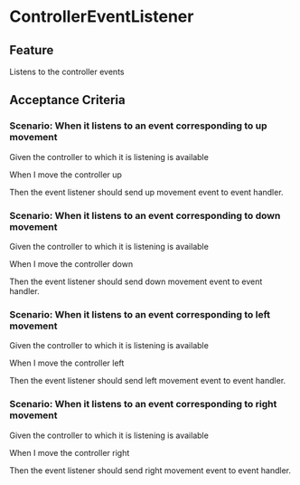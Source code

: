 # ControllerEventListener

## Feature

Listens to the controller events

## Acceptance Criteria

### Scenario: When it listens to an event corresponding to up movement

  Given the controller to which it is listening is available

  When I move the controller up

  Then the event listener should send up movement event to event handler.

### Scenario: When it listens to an event corresponding to down movement

  Given the controller to which it is listening is available

  When I move the controller down

  Then the event listener should send down movement event to event handler.

### Scenario: When it listens to an event corresponding to left movement

  Given the controller to which it is listening is available

  When I move the controller left

  Then the event listener should send left movement event to event handler.

### Scenario: When it listens to an event corresponding to right movement

  Given the controller to which it is listening is available

  When I move the controller right

  Then the event listener should send right movement event to event handler.

